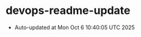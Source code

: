 # devops-readme-update
<!--START_SECTION:activity-->
- Auto-updated at Mon Oct  6 10:40:05 UTC 2025
<!--END_SECTION:activity-->
